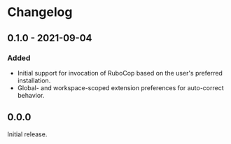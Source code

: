 # Changelog

## 0.1.0 - 2021-09-04

### Added

- Initial support for invocation of RuboCop based on the user's preferred installation.
- Global- and workspace-scoped extension preferences for auto-correct behavior.

## 0.0.0

Initial release.
